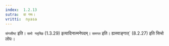 ```yaml
---
index:  1.2.13
sutra:  वा गमः।
vritti:  nyasa
---
```


`संगसीष्ट` इति। `समो गमृच्छि` (1.3.29) इत्यादिनात्मनेपदम्। `समगत` इति। 
ह्यस्वाङ्गात्` (8.2.27) इति सिचो लोपः।
